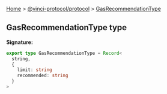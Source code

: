 [Home](./index.md) &gt; [@vinci-protocol/protocol](./protocol.md) &gt; [GasRecommendationType](./protocol.gasrecommendationtype.md)

## GasRecommendationType type

<b>Signature:</b>

```typescript
export type GasRecommendationType = Record<
  string,
  {
    limit: string
    recommended: string
  }
>
```
